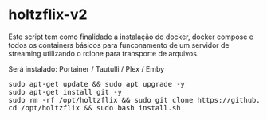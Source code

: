 # holtzflix-v2


Este script tem como finalidade a instalação do docker, docker compose e todos os containers básicos para funconamento de um servidor de streaming utilizando o rclone para transporte de arquivos.

Será instalado: Portainer / Tautulli / Plex / Emby

<pre>
sudo apt-get update && sudo apt upgrade -y
sudo apt-get install git -y
sudo rm -rf /opt/holtzflix && sudo git clone https://github.com/luizfeliperc/holtzflix.git /opt/holtzflix
cd /opt/holtzflix && sudo bash install.sh
</pre>
